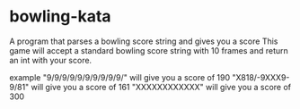 # bowling-kata
A program that parses a bowling score string and gives you a score
This game will accept a standard bowling score string with 10 frames and return an int with your score.

example "9/9/9/9/9/9/9/9/9/9/" will give you a score of 190
"X818/-9XXX9-9/81" will give you a score of 161
"XXXXXXXXXXXX" will give you a score of 300
